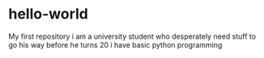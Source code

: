 # hello-world
My first repository
i am a university student who desperately need stuff to go his way before he turns 20
i have basic python programming 
